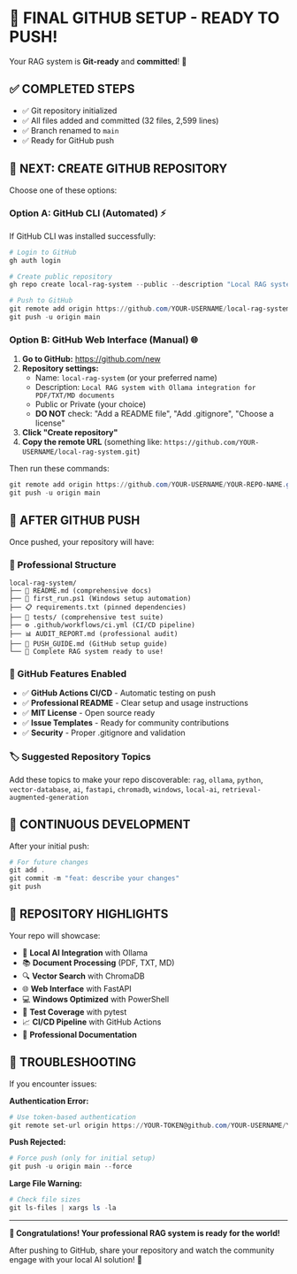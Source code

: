 # 🎯 FINAL GITHUB SETUP - READY TO PUSH!

Your RAG system is **Git-ready** and **committed**! 🎉

## ✅ COMPLETED STEPS

- ✅ Git repository initialized
- ✅ All files added and committed (32 files, 2,599 lines)
- ✅ Branch renamed to `main`
- ✅ Ready for GitHub push

## 🚀 NEXT: CREATE GITHUB REPOSITORY

Choose one of these options:

### Option A: GitHub CLI (Automated) ⚡

If GitHub CLI was installed successfully:

```powershell
# Login to GitHub
gh auth login

# Create public repository
gh repo create local-rag-system --public --description "Local RAG system with Ollama integration for PDF/TXT/MD documents"

# Push to GitHub
git remote add origin https://github.com/YOUR-USERNAME/local-rag-system.git
git push -u origin main
```

### Option B: GitHub Web Interface (Manual) 🌐

1. **Go to GitHub:** https://github.com/new
2. **Repository settings:**
   - Name: `local-rag-system` (or your preferred name)
   - Description: `Local RAG system with Ollama integration for PDF/TXT/MD documents`
   - Public or Private (your choice)
   - **DO NOT** check: "Add a README file", "Add .gitignore", "Choose a license"
3. **Click "Create repository"**
4. **Copy the remote URL** (something like: `https://github.com/YOUR-USERNAME/local-rag-system.git`)

Then run these commands:

```powershell
git remote add origin https://github.com/YOUR-USERNAME/YOUR-REPO-NAME.git
git push -u origin main
```

## 🎉 AFTER GITHUB PUSH

Once pushed, your repository will have:

### 📁 Professional Structure
```
local-rag-system/
├── 📖 README.md (comprehensive docs)
├── 🔧 first_run.ps1 (Windows setup automation)
├── 📋 requirements.txt (pinned dependencies)
├── 🧪 tests/ (comprehensive test suite)
├── ⚙️ .github/workflows/ci.yml (CI/CD pipeline)
├── 📊 AUDIT_REPORT.md (professional audit)
├── 📝 PUSH_GUIDE.md (GitHub setup guide)
└── 🎯 Complete RAG system ready to use!
```

### 🌟 GitHub Features Enabled
- ✅ **GitHub Actions CI/CD** - Automatic testing on push
- ✅ **Professional README** - Clear setup and usage instructions
- ✅ **MIT License** - Open source ready
- ✅ **Issue Templates** - Ready for community contributions
- ✅ **Security** - Proper .gitignore and validation

### 🏷️ Suggested Repository Topics
Add these topics to make your repo discoverable:
`rag`, `ollama`, `python`, `vector-database`, `ai`, `fastapi`, `chromadb`, `windows`, `local-ai`, `retrieval-augmented-generation`

## 🔄 CONTINUOUS DEVELOPMENT

After your initial push:

```powershell
# For future changes
git add .
git commit -m "feat: describe your changes"
git push
```

## 🎯 REPOSITORY HIGHLIGHTS

Your repo will showcase:
- 🤖 **Local AI Integration** with Ollama
- 📚 **Document Processing** (PDF, TXT, MD)
- 🔍 **Vector Search** with ChromaDB
- 🌐 **Web Interface** with FastAPI
- 💻 **Windows Optimized** with PowerShell
- 🧪 **Test Coverage** with pytest
- 📈 **CI/CD Pipeline** with GitHub Actions
- 📖 **Professional Documentation**

## 🚨 TROUBLESHOOTING

If you encounter issues:

**Authentication Error:**
```powershell
# Use token-based authentication
git remote set-url origin https://YOUR-TOKEN@github.com/YOUR-USERNAME/YOUR-REPO.git
```

**Push Rejected:**
```powershell
# Force push (only for initial setup)
git push -u origin main --force
```

**Large File Warning:**
```powershell
# Check file sizes
git ls-files | xargs ls -la
```

---

**🎉 Congratulations! Your professional RAG system is ready for the world!** 

After pushing to GitHub, share your repository and watch the community engage with your local AI solution! 🌟
